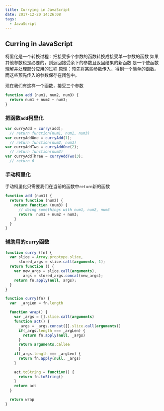 ```yaml
---
title: Currying in JavaScript
date: 2017-12-20 14:26:08
tags:
  - JavaScript
---
```

<!--more-->

## Curring in JavaScript
柯里化是一个转换过程：把接受多个参数的函数转换成接受单一参数的函数
如果其他参数也是必要的，则返回接受余下的参数且返回结果的新函数
是一个使函数理解并处理部分应用的过程
原理：预先将某些参数传入，得到一个简单的函数。而这些预先传入的参数保存在闭包中。

现在我们有这样一个函数，接受三个参数
```js
function add (num1, num2, num3) {
  return num1 + num2 + num3;
}
```

### 把函数`add`柯里化
```js
var curryAdd = curry(add);
  // return function(num1, num2, num3)
var curryAddOne = curryAdd(1);
  // return function(num2, num3)
var curryAddTwo = curryAddOne(2);
  // return function(num3)
var curryAddThree = curryAddTwo(3);
  // return 6
```

### 手动柯里化
手动柯里化只需要我们在当前的函数中`return`新的函数

```js
function add (num1) {
  return function (num2) {
    return function (num3) {
      // doing somethings with num1, num2, num3
      return  num1 + num2 + num3;
    }
  }
}
```

### 辅助用的curry函数

```js
function curry (fn) {
  var slice = Array.proptype.slice,
      stored_args = slice.call(arguments, 1);
  return function () {
    var new_args = slice.call(arguments),
        args = stored_args.concat(new_args);
    return fn.apply(null, args);
  }
}

function curry(fn) {
  var  _argLen = fn.length

  function wrap() {
    var _args = [].slice.call(arguments)
    function act() {
      _args = _args.concat([].slice.call(arguments))
      if(_args.length === _argLen) {
        return fn.apply(null, _args)
      }
      return arguments.callee
      }
    if(_args.length === _argLen) {
      return fn.apply(null, _args)
    }

    act.toString = function() {
      return fn.toString()
    }
    return act
  }

  return wrap
}

```
